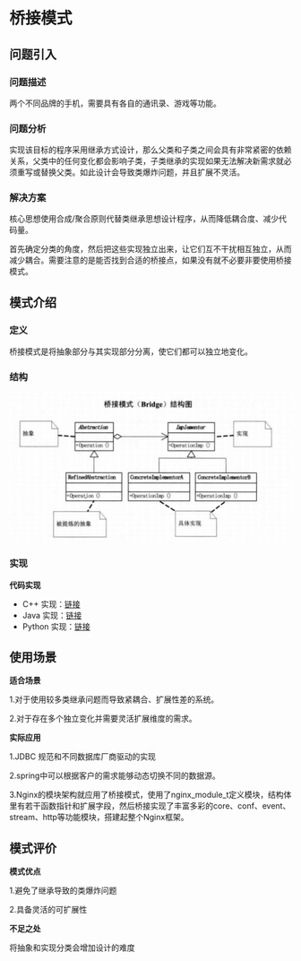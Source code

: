 # 桥接模式

## 问题引入

### 问题描述

两个不同品牌的手机，需要具有各自的通讯录、游戏等功能。

### 问题分析

实现该目标的程序采用继承方式设计，那么父类和子类之间会具有非常紧密的依赖关系，父类中的任何变化都会影响子类，子类继承的实现如果无法解决新需求就必须重写或替换父类。如此设计会导致类爆炸问题，并且扩展不灵活。

### 解决方案

核心思想使用合成/聚合原则代替类继承思想设计程序，从而降低耦合度、减少代码量。

首先确定分类的角度，然后把这些实现独立出来，让它们互不干扰相互独立，从而减少耦合。需要注意的是能否找到合适的桥接点，如果没有就不必要非要使用桥接模式。

## 模式介绍

### **定义**

桥接模式是将抽象部分与其实现部分分离，使它们都可以独立地变化。

### **结构**

![image-20221017164911912](img/bridge/bridge.jpg)

### 实现

**代码实现**

- C++ 实现：[链接](https://github.com/datawhalechina/sweetalk-design-pattern/src/design_patterns/cpp/bridge)
- Java 实现：[链接](https://github.com/datawhalechina/sweetalk-design-pattern/src/design_patterns/java/bridge)
- Python 实现：[链接](https://github.com/datawhalechina/sweetalk-design-pattern/src/design_patterns/python/bridge)

## 使用场景

**适合场景**

1.对于使用较多类继承问题而导致紧耦合、扩展性差的系统。

2.对于存在多个独立变化并需要灵活扩展维度的需求。

**实际应用**

1.JDBC 规范和不同数据库厂商驱动的实现

2.spring中可以根据客户的需求能够动态切换不同的数据源。

3.Nginx的模块架构就应用了桥接模式，使用了nginx_module_t定义模块，结构体里有若干函数指针和扩展字段，然后桥接实现了丰富多彩的core、conf、event、stream、http等功能模块，搭建起整个Nginx框架。

## 模式评价

**模式优点**

1.避免了继承导致的类爆炸问题

2.具备灵活的可扩展性

**不足之处**

将抽象和实现分类会增加设计的难度

